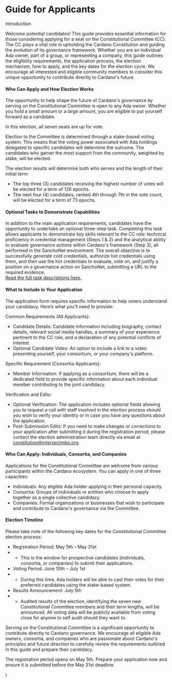 # Guide for Applicants

Introduction

Welcome potential candidates! This guide provides essential information for those considering applying for a seat on the Constitutional Committee (CC). The CC plays a vital role in upholding the Cardano Constitution and guiding the evolution of its governance framework. Whether you are an individual Ada owner, part of a group, or representing a company, this guide outlines the eligibility requirements, the application process, the election mechanism, how to apply, and the key dates for the election cycle. We encourage all interested and eligible community members to consider this unique opportunity to contribute directly to Cardano's future.

#### Who Can Apply and How Election Works

The opportunity to help shape the future of Cardano's governance by serving on the Constitutional Committee is open to any Ada owner. Whether you hold a small amount or a large amount, you are eligible to put yourself forward as a candidate.

In this election, all seven seats are up for vote.

Election to the Committee is determined through a stake-based voting system. This means that the voting power associated with Ada holdings delegated to specific candidates will determine the outcome. The candidates who garner the most support from the community, weighted by stake, will be elected.

The election results will determine both who serves and the length of their initial term:

* The top three (3) candidates receiving the highest number of votes will be elected for a term of 126 epochs.
* The next four (4) candidates, ranked 4th through 7th in the vote count, will be elected for a term of 73 epochs.

#### Optional Tasks to Demonstrate Capabilities

In addition to the main application requirements, candidates have the opportunity to undertake an optional three-step task. Completing this task allows applicants to demonstrate key skills relevant to the CC role: technical proficiency in credential management (Steps 1 & 2) and the analytical ability to evaluate governance actions within Cardano's framework (Step 3), all performed in the SanchoNet environment. The overall objective is to successfully generate cold credentials, authorize hot credentials using them, and then use the hot credentials to evaluate, vote on, and justify a position on a governance action on SanchoNet, submitting a URL to the required evidence.\
[Read the full task descriptions here.](https://drive.google.com/open?id=1P1E70h0PEcKa9h_lHThD7hTTNjwo6lM5)

#### What to Include in Your Application

The application form requires specific information to help voters understand your candidacy. Here’s what you’ll need to provide:

Common Requirements (All Applicants):

* Candidate Details: Candidate information including biography, contact details, relevant social media handles, a summary of your experience pertinent to the CC role, and a declaration of any potential conflicts of interest.
* Optional Candidate Video: An option to include a link to a video presenting yourself, your consortium, or your company's platform.

Specific Requirement (Consortia Applicants):

* Member Information: If applying as a consortium, there will be a dedicated field to provide specific information about each individual member contributing to the joint candidacy.

Verification and Edits:

* Optional Verification: The application includes optional fields allowing you to request a call with staff involved in the election process should you wish to verify your identity or in case you have any questions about the application.
* Post-Submission Edits: If you need to make changes or corrections to your application after submitting it during the registration period, please contact the election administration team directly via email at constitution@intersectmbo.org.

#### Who Can Apply: Individuals, Consortia, and Companies

Applications for the Constitutional Committee are welcome from various participants within the Cardano ecosystem. You can apply in one of three capacities:

* Individuals: Any eligible Ada holder applying in their personal capacity.
* Consortia: Groups of individuals or entities who choose to apply together as a single collective candidacy.
* Companies: Formal organizations or businesses that wish to participate and contribute to Cardano's governance via the Committee.

#### Election Timeline

Please take note of the following key dates for the Constitutional Committee election process:

* Registration Period: May 5th – May 31st
*
  * This is the window for prospective candidates (individuals, consortia, or companies) to submit their applications.
* Voting Period: June 10th – July 1st
*
  * During this time, Ada holders will be able to cast their votes for their preferred candidates using the stake-based system.
* Results Announcement: July 5th
*
  * Audited results of the election, identifying the seven new Constitutional Committee members and their term lengths, will be announced. All voting data will be publicly available from voting close for anyone to self audit should they want to.

Serving on the Constitutional Committee is a significant opportunity to contribute directly to Cardano governance. We encourage all eligible Ada owners, consortia, and companies who are passionate about Cardano's principles and future direction to carefully review the requirements outlined in this guide and prepare their candidacy.

The registration period opens on May 5th. Prepare your application now and ensure it is submitted before the May 31st deadline.

\
